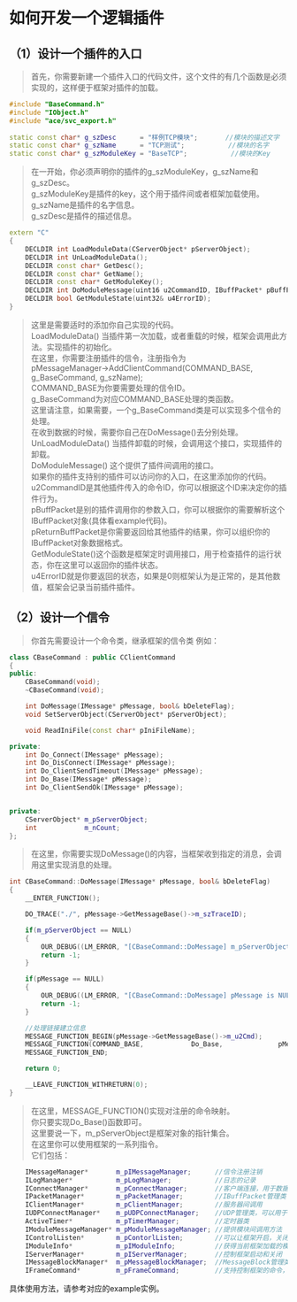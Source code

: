 # 如何开发一个逻辑插件  
## （1）设计一个插件的入口  
> 首先，你需要新建一个插件入口的代码文件，这个文件的有几个函数是必须实现的，这样便于框架对插件的加载。  

```cpp
#include "BaseCommand.h"    
#include "IObject.h"  
#include "ace/svc_export.h"
  
static const char* g_szDesc      = "样例TCP模块";       //模块的描述文字  
static const char* g_szName      = "TCP测试";           //模块的名字  
static const char* g_szModuleKey = "BaseTCP";           //模块的Key  
```

> 在一开始，你必须声明你的插件的g_szModuleKey，g_szName和g_szDesc。  
> g_szModuleKey是插件的key，这个用于插件间或者框架加载使用。  
> g_szName是插件的名字信息。  
> g_szDesc是插件的描述信息。  

```cpp
extern "C"
{
    DECLDIR int LoadModuleData(CServerObject* pServerObject);
    DECLDIR int UnLoadModuleData();
    DECLDIR const char* GetDesc();
    DECLDIR const char* GetName();
    DECLDIR const char* GetModuleKey();
    DECLDIR int DoModuleMessage(uint16 u2CommandID, IBuffPacket* pBuffPacket, IBuffPacket* pReturnBuffPacket);
    DECLDIR bool GetModuleState(uint32& u4ErrorID);
}
```

> 这里是需要适时的添加你自己实现的代码。  
> LoadModuleData() 当插件第一次加载，或者重载的时候，框架会调用此方法。实现插件的初始化。  
> 在这里，你需要注册插件的信令，注册指令为  
> pMessageManager->AddClientCommand(COMMAND_BASE, g_BaseCommand, g_szName);  
> COMMAND_BASE为你要需要处理的信令ID。  
> g_BaseCommand为对应COMMAND_BASE处理的类函数。  
> 这里请注意，如果需要，一个g_BaseCommand类是可以实现多个信令的处理。  
> 在收到数据的时候，需要你自己在DoMessage()去分别处理。  
> UnLoadModuleData() 当插件卸载的时候，会调用这个接口，实现插件的卸载。  
> DoModuleMessage() 这个提供了插件间调用的接口。  
> 如果你的插件支持别的插件可以访问你的入口，在这里添加你的代码。  
> u2CommandID是其他插件传入的命令ID，你可以根据这个ID来决定你的插件行为。  
> pBuffPacket是别的插件调用你的参数入口，你可以根据你的需要解析这个IBuffPacket对象(具体看example代码)。  
> pReturnBuffPacket是你需要返回给其他插件的结果，你可以组织你的IBuffPacket对象数据格式。  
> GetModuleState()这个函数是框架定时调用接口，用于检查插件的运行状态，你在这里可以返回你的插件状态。  
> u4ErrorID就是你要返回的状态，如果是0则框架认为是正常的，是其他数值，框架会记录当前插件插件。  

## （2）设计一个信令  
> 你首先需要设计一个命令类，继承框架的信令类
> 例如： 

```cpp  
class CBaseCommand : public CClientCommand
{
public:
    CBaseCommand(void);
    ~CBaseCommand(void);

    int DoMessage(IMessage* pMessage, bool& bDeleteFlag);
    void SetServerObject(CServerObject* pServerObject);

    void ReadIniFile(const char* pIniFileName);

private:
    int Do_Connect(IMessage* pMessage);
    int Do_DisConnect(IMessage* pMessage);
    int Do_ClientSendTimeout(IMessage* pMessage);
    int Do_Base(IMessage* pMessage);
    int Do_ClientSendOk(IMessage* pMessage);


private:
    CServerObject* m_pServerObject;
    int            m_nCount;
};
```
> 在这里，你需要实现DoMessage()的内容，当框架收到指定的消息，会调用这里实现消息的处理。  

```cpp 
int CBaseCommand::DoMessage(IMessage* pMessage, bool& bDeleteFlag)
{
    __ENTER_FUNCTION();

    DO_TRACE("./", pMessage->GetMessageBase()->m_szTraceID);

    if(m_pServerObject == NULL)
    {
        OUR_DEBUG((LM_ERROR, "[CBaseCommand::DoMessage] m_pServerObject is NULL(%d).\n", bDeleteFlag));
        return -1;
    }

    if(pMessage == NULL)
    {
        OUR_DEBUG((LM_ERROR, "[CBaseCommand::DoMessage] pMessage is NULL.\n"));
        return -1;
    }

    //处理链接建立信息
    MESSAGE_FUNCTION_BEGIN(pMessage->GetMessageBase()->m_u2Cmd);
    MESSAGE_FUNCTION(COMMAND_BASE,            Do_Base,              pMessage);
    MESSAGE_FUNCTION_END;

    return 0;

    __LEAVE_FUNCTION_WITHRETURN(0);
}
```  

> 在这里，MESSAGE_FUNCTION()实现对注册的命令映射。  
> 你只要实现Do_Base()函数即可。  
> 这里要说一下，m_pServerObject是框架对象的指针集合。  
> 在这里你可以使用框架的一系列指令。  
> 它们包括：


```cpp
    IMessageManager*       m_pIMessageManager;      //信令注册注销
    ILogManager*           m_pLogManager;           //日志的记录
    IConnectManager*       m_pConnectManager;       //客户端连接，用于数据的发送 
    IPacketManager*        m_pPacketManager;        //IBuffPacket管理类（对象池）
    IClientManager*        m_pClientManager;        //服务器间调用
    IUDPConnectManager*    m_pUDPConnectManager;    //UDP管理类，可以用于发送UDP数据
    ActiveTimer*           m_pTimerManager;         //定时器类 
    IModuleMessageManager* m_pModuleMessageManager; //提供模块间调用方法 
    IControlListen*        m_pContorlListen;        //可以让框架开启，关闭指定的监听TCP端口
    IModuleInfo*           m_pIModuleInfo;          //获得当前框架加载的模块信息
    IServerManager*        m_pIServerManager;       //控制框架启动和关闭
    IMessageBlockManager*  m_pMessageBlockManager;  //MessageBlock管理类(对象池)
    IFrameCommand*         m_pFrameCommand;         //支持控制框架的命令，具体可以参考PSSFrameCommand.md
```

具体使用方法，请参考对应的example实例。